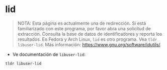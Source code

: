 # lid

> NOTA: Esta página es actualmente una de redirección. Si está familiarizado con este programa, por favor abra una solicitud de extracción.
> Consulta la base de datos de identificadores y reporta los resultados.
> En Fedora y Arch Linux, `lid` es otro programa. Vea `tldr libuser-lid`.
> Más información: <https://www.gnu.org/software/idutils/>.

- Ve documentación de `libuser-lid`:

`tldr libuser-lid`
